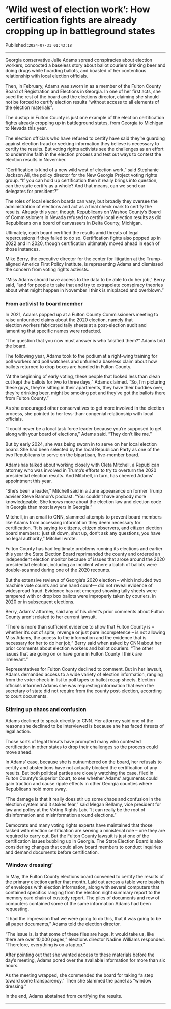 # ‘Wild west of election work’: How certification fights are already cropping up in battleground states

Published :`2024-07-31 01:43:18`

---

Georgia conservative Julie Adams spread conspiracies about election workers, concocted a baseless story about ballot couriers drinking beer and doing drugs while hoarding ballots, and boasted of her contentious relationship with local election officials.

Then, in February, Adams was sworn in as a member of the Fulton County Board of Registration and Elections in Georgia. In one of her first acts, she sued the rest of the board and the elections director, claiming she should not be forced to certify election results “without access to all elements of the election materials”.

The dustup in Fulton County is just one example of the election certification fights already cropping up in battleground states, from Georgia to Michigan to Nevada this year.

The election officials who have refused to certify have said they’re guarding against election fraud or seeking information they believe is necessary to certify the results. But voting rights activists see the challenges as an effort to undermine faith in the election process and test out ways to contest the election results in November.

“Certification is kind of a new wild west of election work,” said Stephanie Jackson Ali, the policy director for the New Georgia Project voting rights group. “If you can hold up certification then it really brings into question, can the state certify as a whole? And that means, can we send our delegates for president?”

The roles of local election boards can vary, but broadly they oversee the administration of elections and act as a final check mark to certify the results. Already this year, though, Republicans on Washoe County’s Board of Commissioners in Nevada refused to certify local election results as did Republicans on a board of canvassers in Delta County, Michigan.

Ultimately, each board certified the results amid threats of legal repercussions if they failed to do so. Certification fights also popped up in 2022 and in 2020, though certification ultimately moved ahead in each of those instances.

Mike Berry, the executive director for the center for litigation at the Trump-aligned America First Policy Institute, is representing Adams and dismissed the concern from voting rights activists.

“Miss Adams should have access to the data to be able to do her job,” Berry said, “and for people to take that and try to extrapolate conspiracy theories about what might happen in November I think is misplaced and overblown.”

### From activist to board member

In 2021, Adams popped up at a Fulton County Commissioners meeting to raise unfounded claims about the 2020 election, namely that election workers fabricated tally sheets at a post-election audit and lamenting that specific names were redacted.

“The question that you now must answer is who falsified them?” Adams told the board.

The following year, Adams took to the podium at a right-wing training for poll workers and poll watchers and unfurled a baseless claim about how ballots returned to drop boxes are handled in Fulton County.

“At the beginning of early voting, these people that looked less than clean cut kept the ballots for two to three days,” Adams claimed. “So, I’m picturing these guys, they’re sitting in their apartments, they have their buddies over, they’re drinking beer, might be smoking pot and they’ve got the ballots there from Fulton County.”

As she encouraged other conservatives to get more involved in the election process, she pointed to her less-than-congenial relationship with local officials.

“I could never be a local task force leader because you’re supposed to get along with your board of elections,” Adams said. “They don’t like me.”

But by early 2024, she was being sworn in to serve on her local election board. She had been selected by the local Republican Party as one of the two Republicans to serve on the bipartisan, five-member board.

Adams has talked about working closely with Cleta Mitchell, a Republican attorney who was involved in Trump’s efforts to try to overturn the 2020 presidential election results. And Mitchell, in turn, has cheered Adams’ appointment this year.

“She’s been a leader,” Mitchell said in a June appearance on former Trump adviser Steve Bannon’s podcast. “You couldn’t have anybody more knowledgeable. She knows more about the election law and election code in Georgia than most lawyers in Georgia.”

Mitchell, in an email to CNN, slammed attempts to prevent board members like Adams from accessing information they deem necessary for certification. “It is saying to citizens, citizen observers, and citizen election board members:  just sit down, shut up, don’t ask any questions, you have no legal authority,” Mitchell wrote.

Fulton County has had legitimate problems running its elections and earlier this year the State Election Board reprimanded the county and ordered an independent election monitor because of issues that arose around the 2020 presidential election, including an incident where a batch of ballots were double-scanned during one of the 2020 recounts.

But the extensive reviews of Georgia’s 2020 election – which included two machine vote counts and one hand count— did not reveal evidence of widespread fraud. Evidence has not emerged showing tally sheets were tampered with or drop box ballots were improperly taken by couriers, in 2020 or in subsequent elections.

Berry, Adams’ attorney, said any of his client’s prior comments about Fulton County aren’t related to her current lawsuit.

“There is more than sufficient evidence to show that Fulton County is – whether it’s out of spite, revenge or just pure incompetence – is not allowing Miss Adams, the access to the information and the evidence that is necessary for her to do her job,” Berry said when asked by CNN about her prior comments about election workers and ballot couriers. “The other issues that are going on or have gone in Fulton County I think are irrelevant.”

Representatives for Fulton County declined to comment. But in her lawsuit, Adams demanded access to a wide variety of election information, ranging from the voter check-in list to poll tapes to ballot recap sheets. Election officials informed Adams she was requesting information that even the secretary of state did not require from the county post-election, according to court documents.

### Stirring up chaos and confusion

Adams declined to speak directly to CNN. Her attorney said one of the reasons she declined to be interviewed is because she has faced threats of legal action.

Those sorts of legal threats have prompted many who contested certification in other states to drop their challenges so the process could move ahead.

In Adams’ case, because she is outnumbered on the board, her refusals to certify and abstentions have not actually blocked the certification of any results. But both political parties are closely watching the case, filed in Fulton County’s Superior Court, to see whether Adams’ arguments could gain traction and cause ripple effects in other Georgia counties where Republicans hold more sway.

“The damage is that it really does stir up some chaos and confusion in the election system and it stokes fear,” said Megan Bellamy, vice president for law and policy at the Voting Rights Lab. “It can really be the root of disinformation and misinformation around elections.”

Democrats and many voting rights experts have maintained that those tasked with election certification are serving a ministerial role – one they are required to carry out. But the Fulton County lawsuit is just one of the certification issues bubbling up in Georgia. The State Election Board is also considering changes that could allow board members to conduct inquiries and demand documents before certification.

### ‘Window dressing’

In May, the Fulton County elections board convened to certify the results of the primary election earlier that month. Laid out across a table were baskets of envelopes with election information, along with several computers that contained specifics ranging from the election night summary report to the memory card chain of custody report. The piles of documents and row of computers contained some of the same information Adams had been requesting.

“I had the impression that we were going to do this, that it was going to be all paper documents,” Adams told the election director.

“The issue is, is that some of these files are huge. It would take us, like there are over 10,000 pages,” elections director Nadine Williams responded. “Therefore, everything is on a laptop.”

After pointing out that she wanted access to these materials before the day’s meeting, Adams pored over the available information for more than six hours.

As the meeting wrapped, she commended the board for taking “a step toward some transparency.” Then she slammed the panel as “window dressing.”

In the end, Adams abstained from certifying the results.

---

